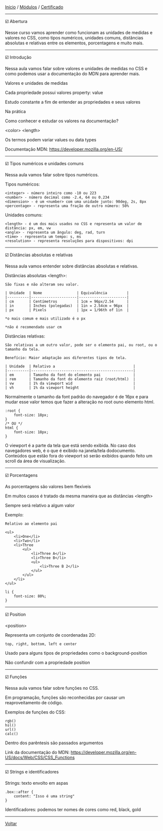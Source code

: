 [Início](https://github.com/Thalyalm/rocketseat-trilha-fundamentar) /
[Módulos](https://github.com/Thalyalm/rocketseat-trilha-fundamentar/tree/main/modulos/readme.md) /
[Certificado](https://github.com/Thalyalm/rocketseat-trilha-fundamentar/tree/main/certificado)

---

:ballot_box_with_check: Abertura

Nesse curso vamos aprender como funcionam as unidades de medidas e valores no CSS, como tipos numéricos, unidades comuns, distâncias absolutas e relativas entre os elementos, porcentagens e muito mais.

---

:ballot_box_with_check: Introdução

Nessa aula vamos falar sobre valores e unidades de medidas no CSS e como podemos usar a documentação do MDN para aprender mais.

Valores e unidades de medidas

Cada propriedade possui valores property: value

Estudo constante a fim de entender as propriedades e seus valores

Na prática

Como conhecer e estudar os valores na documentação?
    
&lt;color&gt; &lt;length&gt;

Os termos podem variar values ou data types

Documentação MDN: https://developer.mozilla.org/en-US/

---

:ballot_box_with_check: Tipos numéricos e unidades comuns

Nessa aula vamos falar sobre tipos numéricos.

Tipos numéricos:

    <integer> - número inteiro como -10 ou 223
    <number> - número decimal como -2.4, 64 ou 0.234
    <dimension> - é um <number> com uma unidade junto: 90deg, 2s, 8px
    <percentage> - representa uma fração de outro número: 50%

Unidades comuns:

    <length> - é um dos mais usados no CSS e representa um valor de distância: px, em, vw
    <angle> - representa um ângulo: deg, rad, turn
    <time> - representa um tempo: s, ms
    <resolution> - representa resoluções para dispositivos: dpi

---

:ballot_box_with_check: Distâncias absolutas e relativas

Nessa aula vamos entender sobre distâncias absolutas e relativas.

Distâncias absolutas &lt;length&gt;:

    São fixas e não alteram seu valor.

    | Unidade  | Nome                | Equivalência         |
    |----------|---------------------|----------------------|
    | cm       | Centímetros         | 1cm = 96px/2.54      | 
    | in       | Inches (polegadas)  | 1in = 2.54cm = 96px  | 
    | px       | Pixels              | 1px = 1/96th of 1in  |

    *o mais comum e mais utilizado é o px

    *não é recomendado usar cm

Distâncias relativas:

    São relativas a um outro valor, pode ser o elemento pai, ou root, ou o tamanho da tela.

    Benefício: Maior adaptação aos diferentes tipos de tela.

    | Unidade  | Relativo a                                    |
    |----------|-----------------------------------------------|
    | em       | Tamanho da font do elemento pai               |
    | rem      | Tamanho da font do elemento raiz (root/html)  | 
    | vw       | 1% da viewport wid                            |  
    | vh       | 1% da viewport height                         |

Normalmente o tamanho da font padrão do navegador é de 16px e para mudar esse valor temos que fazer a alteração no root ouno elemento html.

    :root {
        font-size: 18px;
    }
    /* OU */
    html {
        font-size: 18px;
    }

O viewport é a parte da tela que está sendo exibida. No caso dos navegadores web, é o que é exibido na janela/tela dodocumento. Conteúdos que estão fora do viewport só serão exibidos quando feito um scroll da área de visualização.

---

:ballot_box_with_check: Porcentagens

As porcentagens são valores bem flexíveis

Em muitos casos é tratado da mesma maneira que as distâncias &lt;length&gt;

Sempre será relativo a algum valor

Exemplo:

    Relativo ao elemento pai

    <ul>
        <li>One</li>
        <li>Two</li>
        <li>Three
            <ul>
                <li>Three A</li>
                <li>Three B</li>
                <ul>
                    <li>Three B 2</li>
                </ul>
            </ul>
        </li>
    </ul>

    li {
        font-size: 80%;
    }

---

:ballot_box_with_check: Position

&lt;position&gt;

Representa um conjunto de coordenadas 2D:
    
    top, right, bottom, left e center

Usado para alguns tipos de propriedades como o background-position

Não confundir com a propriedade position

---

:ballot_box_with_check: Funções

Nessa aula vamos falar sobre funções no CSS.

Em programação, funções são reconhecidas por causar um reaproveitamento de código.

Exemplos de funções do CSS:

    rgb()
    hsl()
    url()
    calc()

Dentro dos parêntesis são passados argumentos

Link da documentação do MDN: https://developer.mozilla.org/en-US/docs/Web/CSS/CSS_Functions

---

:ballot_box_with_check: Strings e identificadores

Strings: texto envolto em aspas

    .box::after {
        content: "Isso é uma string"
    }
    
Identificadores: podemos ter nomes de cores como red, black, gold

---

[Voltar](/modulos/nem-tudo-sao-pixels/readme.md)